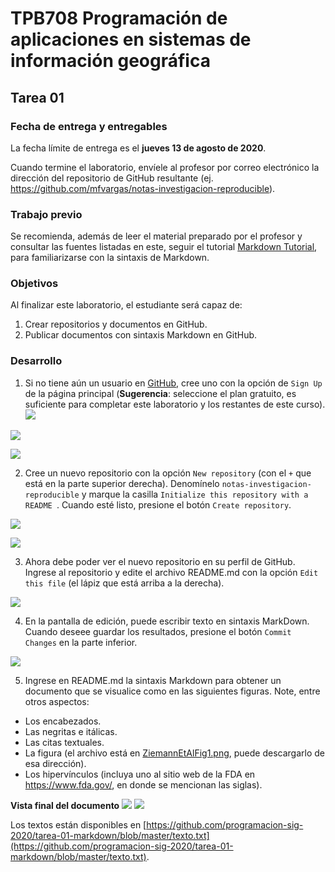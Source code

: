 
# 
# TPB708 Programación de aplicaciones en sistemas de información geográfica
## Tarea 01

### Fecha de entrega y entregables
La fecha límite de entrega es el **jueves 13 de agosto de 2020**.  

Cuando termine el laboratorio, envíele al profesor por correo electrónico la dirección del repositorio de GitHub resultante (ej. https://github.com/mfvargas/notas-investigacion-reproducible).

### Trabajo previo
Se recomienda, además de leer el material preparado por el profesor y consultar las fuentes listadas en este, seguir el tutorial [Markdown Tutorial](https://www.markdowntutorial.com/), para familiarizarse con la sintaxis de Markdown.

### Objetivos
Al finalizar este laboratorio, el estudiante será capaz de:

1. Crear repositorios y documentos en GitHub.
2. Publicar documentos con sintaxis Markdown en GitHub.


### Desarrollo
1. Si no tiene aún un usuario en [GitHub](https://github.com/), cree uno con la opción de `Sign Up` de la página principal (**Sugerencia**: seleccione el plan gratuito, es suficiente para completar este laboratorio y los restantes de este curso).
![](img/github01.png)

![](img/github02.png)

![](img/github03.png)

2. Cree un nuevo repositorio con la opción `New repository` (con el `+` que está en la parte superior derecha). Denomínelo `notas-investigacion-reproducible` y marque la casilla `Initialize this repository with a README `. Cuando esté listo, presione el botón `Create repository`.

![](img/github04a.png)

![](img/github04b.png)

3. Ahora debe poder ver el nuevo repositorio en su perfil de GitHub. Ingrese al repositorio y edite el archivo README.md con la opción `Edit this file` (el lápiz que está arriba a la derecha).

![](img/github05.png)

4. En la pantalla de edición, puede escribir texto en sintaxis MarkDown. Cuando deseee guardar los resultados, presione el botón `Commit Changes` en la parte inferior.

![](img/github06.png)

5. Ingrese en README.md la sintaxis Markdown para obtener un documento que se visualice como en las siguientes figuras. Note, entre otros aspectos:

- Los encabezados.
- Las negritas e itálicas.
- Las citas textuales.
- La figura (el archivo está en [ZiemannEtAlFig1.png](ZiemannEtAlFig1.png), puede descargarlo de esa dirección).
- Los hipervínculos (incluya uno al sitio web de la FDA en https://www.fda.gov/, en donde se mencionan las siglas).

**Vista final del documento**
![](img/ejercicio01.png)
![](img/ejercicio02.png)

Los textos están disponibles en [https://github.com/programacion-sig-2020/tarea-01-markdown/blob/master/texto.txt](https://github.com/programacion-sig-2020/tarea-01-markdown/blob/master/texto.txt).

